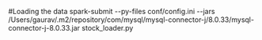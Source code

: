 #Loading the data
spark-submit --py-files conf/config.ini --jars /Users/gaurav/.m2/repository/com/mysql/mysql-connector-j/8.0.33/mysql-connector-j-8.0.33.jar stock_loader.py
